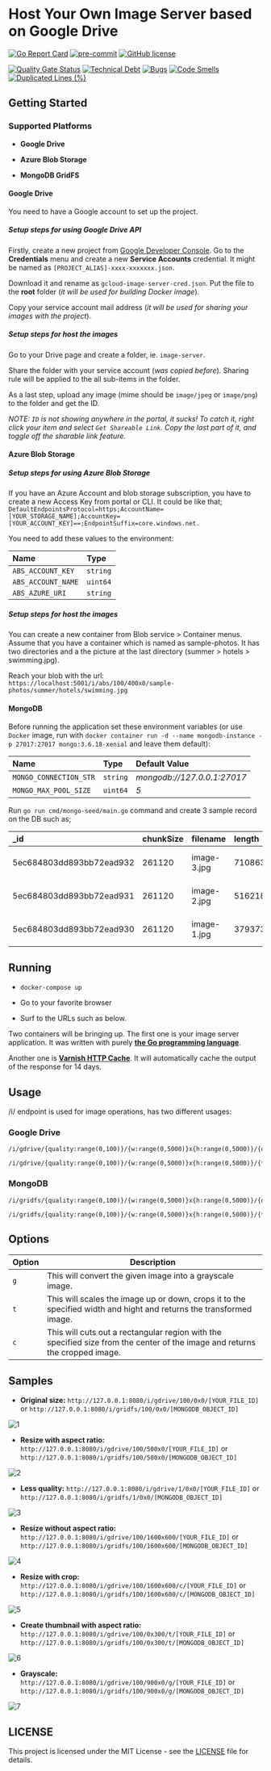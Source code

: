 # Host Your Own Image Server based on Google Drive

[![Go Report Card](https://goreportcard.com/badge/github.com/selcukusta/gdrive-image-server)](https://goreportcard.com/report/github.com/selcukusta/gdrive-image-server)
[![pre-commit](https://img.shields.io/badge/pre--commit-enabled-brightgreen?logo=pre-commit&logoColor=white)](https://github.com/selcukusta/gdrive-image-server)
[![GitHub license](https://img.shields.io/badge/license-MIT-blue.svg)](https://github.com/selcukusta/gdrive-image-server/blob/master/LICENSE)

[![Quality Gate Status](https://sonarcloud.io/api/project_badges/measure?project=selcukusta_gdrive-image-server&metric=alert_status)](https://sonarcloud.io/dashboard?id=selcukusta_gdrive-image-server)
[![Technical Debt](https://sonarcloud.io/api/project_badges/measure?project=selcukusta_gdrive-image-server&metric=sqale_index)](https://sonarcloud.io/dashboard?id=selcukusta_gdrive-image-server)
[![Bugs](https://sonarcloud.io/api/project_badges/measure?project=selcukusta_gdrive-image-server&metric=bugs)](https://sonarcloud.io/dashboard?id=selcukusta_gdrive-image-server)
[![Code Smells](https://sonarcloud.io/api/project_badges/measure?project=selcukusta_gdrive-image-server&metric=code_smells)](https://sonarcloud.io/dashboard?id=selcukusta_gdrive-image-server)
[![Duplicated Lines (%)](https://sonarcloud.io/api/project_badges/measure?project=selcukusta_gdrive-image-server&metric=duplicated_lines_density)](https://sonarcloud.io/dashboard?id=selcukusta_gdrive-image-server)

## Getting Started

### Supported Platforms

- **Google Drive**

- **Azure Blob Storage**

- **MongoDB GridFS**

#### Google Drive

You need to have a Google account to set up the project.

##### Setup steps for using Google Drive API

Firstly, create a new project from [Google Developer Console](https://console.developers.google.com/). Go to the **Credentials** menu and create a new **Service Accounts** credential. It might be named as `[PROJECT_ALIAS]-xxxx-xxxxxxx.json`.

Download it and rename as `gcloud-image-server-cred.json`. Put the file to the **root** folder (_it will be used for building Docker image_).

Copy your service account mail address (_it will be used for sharing your images with the project_).

##### Setup steps for host the images

Go to your Drive page and create a folder, ie. `image-server`.

Share the folder with your service account (_was copied before_). Sharing rule will be applied to the all sub-items in the folder.

As a last step, upload any image (mime should be `image/jpeg` or `image/png`) to the folder and get the ID.

_NOTE: `ID` is not showing anywhere in the portal, it sucks! To catch it, right click your item and select `Get Shareable Link`. Copy the last part of it, and toggle off the sharable link feature._

#### Azure Blob Storage

##### Setup steps for using Azure Blob Storage

If you have an Azure Account and blob storage subscription, you have to create a new Access Key from portal or CLI. It could be like that; `DefaultEndpointsProtocol=https;AccountName=[YOUR_STORAGE_NAME];AccountKey=[YOUR_ACCOUNT_KEY]==;EndpointSuffix=core.windows.net.`

You need to add these values to the environment:

| Name               | Type     |
| :----------------- | :------- |
| `ABS_ACCOUNT_KEY`  | `string` |
| `ABS_ACCOUNT_NAME` | `uint64` |
| `ABS_AZURE_URI`    | `string` |

##### Setup steps for host the images

You can create a new container from Blob service > Container menus. Assume that you have a container which is named as sample-photos. It has two directories and a the picture at the last directory (summer > hotels > swimming.jpg).

Reach your blob with the url: `https://localhost:5001/i/abs/100/400x0/sample-photos/summer/hotels/swimming.jpg`

#### MongoDB

Before running the application set these environment variables (or use `Docker` image, run with `docker container run -d --name mongodb-instance -p 27017:27017 mongo:3.6.18-xenial` and leave them default):

| Name                   | Type     | Default Value               |
| :--------------------- | :------- | :-------------------------- |
| `MONGO_CONNECTION_STR` | `string` | _mongodb://127.0.0.1:27017_ |
| `MONGO_MAX_POOL_SIZE`  | `uint64` | _5_                         |

Run `go run cmd/mongo-seed/main.go` command and create 3 sample record on the DB such as;

| \_id                     | chunkSize | filename    | length | metadata                       | uploadDate               |
| :----------------------- | :-------- | :---------- | :----- | :----------------------------- | :----------------------- |
| 5ec684803dd893bb72ead932 | 261120    | image-3.jpg | 710863 | {"Content-Type": "image/jpeg"} | 2020-05-21T13:39:12.585Z |
| 5ec684803dd893bb72ead931 | 261120    | image-2.jpg | 516218 | {"Content-Type": "image/jpeg"} | 2020-05-21T13:39:12.603Z |
| 5ec684803dd893bb72ead930 | 261120    | image-1.jpg | 379373 | {"Content-Type": "image/jpeg"} | 2020-05-21T13:39:12.617Z |

## Running

- `docker-compose up`

- Go to your favorite browser

- Surf to the URLs such as below.

Two containers will be bringing up. The first one is your image server application. It was written with purely **[the Go programming language](https://golang.org/)**.

Another one is **[Varnish HTTP Cache](https://varnish-cache.org/)**. It will automatically cache the output of the response for 14 days.

## Usage

/i/ endpoint is used for image operations, has two different usages:

### Google Drive

```
/i/gdrive/{quality:range(0,100)}/{w:range(0,5000)}x{h:range(0,5000)}/{options:opt}/{*id}

/i/gdrive/{quality:range(0,100)}/{w:range(0,5000)}x{h:range(0,5000)}/{*id}
```

### MongoDB

```
/i/gridfs/{quality:range(0,100)}/{w:range(0,5000)}x{h:range(0,5000)}/{options:opt}/{*id}

/i/gridfs/{quality:range(0,100)}/{w:range(0,5000)}x{h:range(0,5000)}/{*id}
```

## Options

| Option | Description                                                                                                                 |
| ------ | --------------------------------------------------------------------------------------------------------------------------- |
| `g`    | This will convert the given image into a grayscale image.                                                                   |
| `t`    | This will scales the image up or down, crops it to the specified width and hight and returns the transformed image.         |
| `c`    | This will cuts out a rectangular region with the specified size from the center of the image and returns the cropped image. |

## Samples

- **Original size:** `http://127.0.0.1:8080/i/gdrive/100/0x0/[YOUR_FILE_ID]` or `http://127.0.0.1:8080/i/gridfs/100/0x0/[MONGODB_OBJECT_ID]`

![1](assets/1.png)

- **Resize with aspect ratio:** `http://127.0.0.1:8080/i/gdrive/100/500x0/[YOUR_FILE_ID]` or `http://127.0.0.1:8080/i/gridfs/100/500x0/[MONGODB_OBJECT_ID]`

![2](assets/2.png)

- **Less quality:** `http://127.0.0.1:8080/i/gdrive/1/0x0/[YOUR_FILE_ID]` or `http://127.0.0.1:8080/i/gridfs/1/0x0/[MONGODB_OBJECT_ID]`

![3](assets/3.png)

- **Resize without aspect ratio:** `http://127.0.0.1:8080/i/gdrive/100/1600x600/[YOUR_FILE_ID]` or `http://127.0.0.1:8080/i/gridfs/100/1600x600/[MONGODB_OBJECT_ID]`

![4](assets/4.png)

- **Resize with crop:** `http://127.0.0.1:8080/i/gdrive/100/1600x600/c/[YOUR_FILE_ID]` or `http://127.0.0.1:8080/i/gridfs/100/1600x600/c/[MONGODB_OBJECT_ID]`

![5](assets/5.png)

- **Create thumbnail with aspect ratio:** `http://127.0.0.1:8080/i/gdrive/100/0x300/t/[YOUR_FILE_ID]` or `http://127.0.0.1:8080/i/gridfs/100/0x300/t/[MONGODB_OBJECT_ID]`

![6](assets/6.png)

- **Grayscale:** `http://127.0.0.1:8080/i/gdrive/100/900x0/g/[YOUR_FILE_ID]` or `http://127.0.0.1:8080/i/gridfs/100/900x0/g/[MONGODB_OBJECT_ID]`

![7](assets/7.png)

## LICENSE

This project is licensed under the MIT License - see the [LICENSE](LICENSE) file for details.
